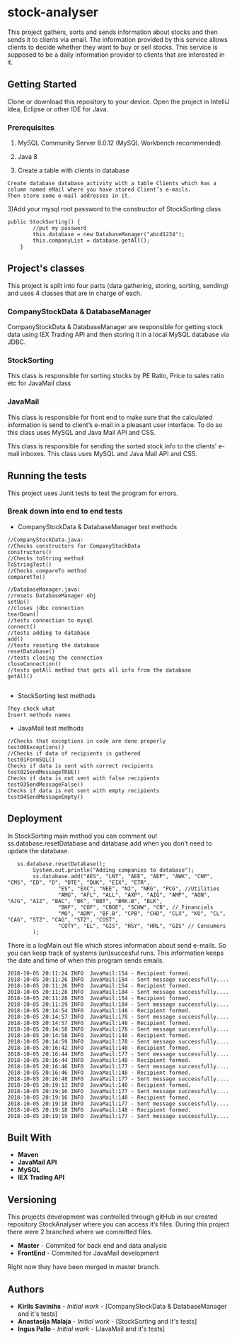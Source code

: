 # stock-analyser

This project gathers, sorts and sends information about stocks and then sends it to clients via email. The information provided by this service allows clients to decide whether they want to buy or sell stocks. This service is supposed to be a daily information provider to clients that are interested in it.

## Getting Started

Clone or download this repository to your device. Open the project in IntelliJ Idea, Eclipse or other IDE for Java.

### Prerequisites

1) MySQL Community Server 8.0.12 (MySQL Workbench recommended)

2) Java 8

3) Create a table with clients in database

```
Create database database_activity with a table Clients which has a 
column named eMail where you have stored Client’s e-mails.
Then store some e-mail addresses in it.
```

3)Add your mysql root password to the constructor of StockSorting class

```
public StockSorting() {
		//put my password
		this.database = new DatabaseManager("abcd1234");
		this.companyList = database.getAll();
	}
```

## Project's classes

This project is split into four parts (data gathering, storing, sorting, sending) and uses 4 classes that are in charge of each.

### CompanyStockData & DatabaseManager

CompanyStockData & DatabaseManager are responsible for getting stock data using IEX Trading API and then storing it in a local MySQL database via JDBC.

### StockSorting

This class is responsible for sorting stocks by PE Ratio, Price to sales ratio etc for JavaMail class

### JavaMail

This class is responsible for front end to make sure that the calculated information is send to client’s e-mail in a 
pleasant user interface. To do so this class uses MySQL and Java Mail API and CSS.

This class is responsible for sending the sorted stock info to the clients' e-mail inboxes. This class uses MySQL and Java Mail API and CSS.


## Running the tests

This project uses Junit tests to test the program for errors.

### Break down into end to end tests

* CompanyStockData & DatabaseManager test methods

```
//CompanyStockData.java:
//Checks constructors for CompanyStockData
constructors()
//Checks toString method
ToStringTest()
//Checks compareTo method
comparetTo()

//DatabaseManager.java:
//resets DatabaseManager obj
setUp()
//closes jdbc connection
tearDown()
//tests connection to mysql
connect()
//tests adding to database
add()
//tests reseting the database
resetDatabase()
//tests closing the connection
closeConnection()
//tests getAll method that gets all info from the database
getAll()


```

* StockSorting test methods

```
They check what
Insert methods names
```

* JavaMail test methods

```
//Checks that exceptions in code are done properly
test00Exceptions()
//Checks if data of recipients is gathered
test01FormSQL()
Checks if data is sent with correct recipients 
test02SendMessageTRUE()
Checks if data is not sent with false recipients
test03SendMessageFalse()
Checks if data is not sent with empty recipients
test04SendMessageEmpty()
```

## Deployment

In StockSorting main method you can comment out ss.database.resetDatabase and database.add when you don’t need to update
the database.

```
   ss.database.resetDatabase();
		System.out.println("Adding companies to database");
		ss.database.add("AES", "LNT", "AEE", "AEP", "AWK", "CNP", "CMS", "ED", "D", "DTE", "DUK", "EIX", "ETR",
                "ES", "EXC", "NEE", "NI", "NRG", "PCG", //Utilities
				"AMG", "AFL", "ALL", "AXP", "AIG", "AMP", "AON", "AJG", "AIZ", "BAC", "BK", "BBT", "BRK.B", "BLK",
				"BHF", "COF", "CBOE", "SCHW", "CB", // Financials
                "MO", "ADM", "BF.B", "CPB", "CHD", "CLX", "KO", "CL", "CAG", "STZ", "CAG", "STZ", "COST",
                "COTY", "EL", "GIS", "HSY", "HRL", "GIS" // Consumers
		);
```

There is a logMain.out file which stores information about send e-mails. So you can keep track of systems (un)succesful runs. 
This information keeps the date and time of when this program sends emails.

```
2018-10-05 20:11:24 INFO  JavaMail:154 - Recipient formed.
2018-10-05 20:11:26 INFO  JavaMail:184 - Sent message successfully....
2018-10-05 20:11:26 INFO  JavaMail:154 - Recipient formed.
2018-10-05 20:11:28 INFO  JavaMail:184 - Sent message successfully....
2018-10-05 20:11:28 INFO  JavaMail:154 - Recipient formed.
2018-10-05 20:11:29 INFO  JavaMail:184 - Sent message successfully....
2018-10-05 20:14:54 INFO  JavaMail:148 - Recipient formed.
2018-10-05 20:14:57 INFO  JavaMail:178 - Sent message successfully....
2018-10-05 20:14:57 INFO  JavaMail:148 - Recipient formed.
2018-10-05 20:14:58 INFO  JavaMail:178 - Sent message successfully....
2018-10-05 20:14:58 INFO  JavaMail:148 - Recipient formed.
2018-10-05 20:14:59 INFO  JavaMail:178 - Sent message successfully....
2018-10-05 20:16:42 INFO  JavaMail:148 - Recipient formed.
2018-10-05 20:16:44 INFO  JavaMail:177 - Sent message successfully....
2018-10-05 20:16:44 INFO  JavaMail:148 - Recipient formed.
2018-10-05 20:16:46 INFO  JavaMail:177 - Sent message successfully....
2018-10-05 20:16:46 INFO  JavaMail:148 - Recipient formed.
2018-10-05 20:16:48 INFO  JavaMail:177 - Sent message successfully....
2018-10-05 20:19:13 INFO  JavaMail:148 - Recipient formed.
2018-10-05 20:19:16 INFO  JavaMail:177 - Sent message successfully....
2018-10-05 20:19:16 INFO  JavaMail:148 - Recipient formed.
2018-10-05 20:19:18 INFO  JavaMail:177 - Sent message successfully....
2018-10-05 20:19:18 INFO  JavaMail:148 - Recipient formed.
2018-10-05 20:19:19 INFO  JavaMail:177 - Sent message successfully....
```


## Built With

* **Maven**
* **JavaMail API**
* **MySQL**
* **IEX Trading API**

## Versioning

This projects development was controlled through gitHub in our created repository StockAnalyser where you can access it’s files. 
During this project there were 2 branched where we committed files.

* **Master** - Commited for back end and data analysis
* **FrontEnd** - Commited for JavaMail development

Right now they have been merged in master branch.


## Authors

* **Kirils Savinihs** - *Initial work* - [CompanyStockData & DatabaseManager and it's tests]
* **Anastasija Malaja** - *Initial work* - [StockSorting and it's tests]
* **Ingus Pallo** - *Initial work* - [JavaMail and it's tests]




